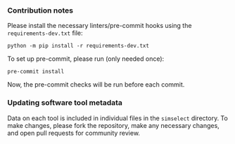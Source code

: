 ### Contribution notes
Please install the necessary linters/pre-commit hooks using the `requirements-dev.txt` file:

```
python -m pip install -r requirements-dev.txt
```

To set up pre-commit, please run (only needed once):

```
pre-commit install
```

Now, the pre-commit checks will be run before each commit.


### Updating software tool metadata

Data on each tool is included in individual files in the `simselect` directory.
To make changes, please fork the repository, make any necessary changes, and open pull requests for community review.

